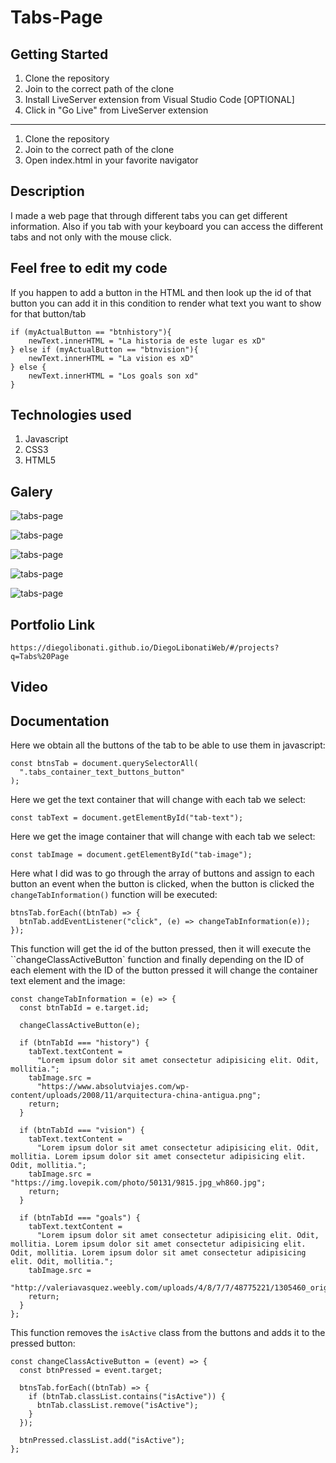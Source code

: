 # Tabs-Page

## Getting Started

1. Clone the repository
2. Join to the correct path of the clone
3. Install LiveServer extension from Visual Studio Code [OPTIONAL]
4. Click in "Go Live" from LiveServer extension

---

1. Clone the repository
2. Join to the correct path of the clone
3. Open index.html in your favorite navigator

## Description

I made a web page that through different tabs you can get different information. Also if you tab with your keyboard you can access the different tabs and not only with the mouse click.

## Feel free to edit my code

If you happen to add a button in the HTML and then look up the id of that button you can add it in this condition to render what text you want to show for that button/tab

```
if (myActualButton == "btnhistory"){
    newText.innerHTML = "La historia de este lugar es xD"
} else if (myActualButton == "btnvision"){
    newText.innerHTML = "La vision es xD"
} else {
    newText.innerHTML = "Los goals son xd"
}
```

## Technologies used

1. Javascript
2. CSS3
3. HTML5

## Galery

![tabs-page](https://raw.githubusercontent.com/DiegoLibonati/DiegoLibonatiWeb/main/data/projects/Javascript/Imagenes/tabs2-0.jpg)

![tabs-page](https://raw.githubusercontent.com/DiegoLibonati/DiegoLibonatiWeb/main/data/projects/Javascript/Imagenes/tabs2-1.jpg)

![tabs-page](https://raw.githubusercontent.com/DiegoLibonati/DiegoLibonatiWeb/main/data/projects/Javascript/Imagenes/tabs2-2.jpg)

![tabs-page](https://raw.githubusercontent.com/DiegoLibonati/DiegoLibonatiWeb/main/data/projects/Javascript/Imagenes/tabs2-3.jpg)

![tabs-page](https://raw.githubusercontent.com/DiegoLibonati/DiegoLibonatiWeb/main/data/projects/Javascript/Imagenes/tabs2-4.jpg)

## Portfolio Link

`https://diegolibonati.github.io/DiegoLibonatiWeb/#/projects?q=Tabs%20Page`

## Video

## Documentation

Here we obtain all the buttons of the tab to be able to use them in javascript:

```
const btnsTab = document.querySelectorAll(
  ".tabs_container_text_buttons_button"
);
```

Here we get the text container that will change with each tab we select:

```
const tabText = document.getElementById("tab-text");
```

Here we get the image container that will change with each tab we select:

```
const tabImage = document.getElementById("tab-image");
```

Here what I did was to go through the array of buttons and assign to each button an event when the button is clicked, when the button is clicked the `changeTabInformation()` function will be executed:

```
btnsTab.forEach((btnTab) => {
  btnTab.addEventListener("click", (e) => changeTabInformation(e));
});
```

This function will get the id of the button pressed, then it will execute the ``changeClassActiveButton` function and finally depending on the ID of each element with the ID of the button pressed it will change the container text element and the image:

```
const changeTabInformation = (e) => {
  const btnTabId = e.target.id;

  changeClassActiveButton(e);

  if (btnTabId === "history") {
    tabText.textContent =
      "Lorem ipsum dolor sit amet consectetur adipisicing elit. Odit, mollitia.";
    tabImage.src =
      "https://www.absolutviajes.com/wp-content/uploads/2008/11/arquitectura-china-antigua.png";
    return;
  }

  if (btnTabId === "vision") {
    tabText.textContent =
      "Lorem ipsum dolor sit amet consectetur adipisicing elit. Odit, mollitia. Lorem ipsum dolor sit amet consectetur adipisicing elit. Odit, mollitia.";
    tabImage.src = "https://img.lovepik.com/photo/50131/9815.jpg_wh860.jpg";
    return;
  }

  if (btnTabId === "goals") {
    tabText.textContent =
      "Lorem ipsum dolor sit amet consectetur adipisicing elit. Odit, mollitia. Lorem ipsum dolor sit amet consectetur adipisicing elit. Odit, mollitia. Lorem ipsum dolor sit amet consectetur adipisicing elit. Odit, mollitia.";
    tabImage.src =
      "http://valeriavasquez.weebly.com/uploads/4/8/7/7/48775221/1305460_orig.jpg";
    return;
  }
};
```

This function removes the `isActive` class from the buttons and adds it to the pressed button:

```
const changeClassActiveButton = (event) => {
  const btnPressed = event.target;

  btnsTab.forEach((btnTab) => {
    if (btnTab.classList.contains("isActive")) {
      btnTab.classList.remove("isActive");
    }
  });

  btnPressed.classList.add("isActive");
};

```

